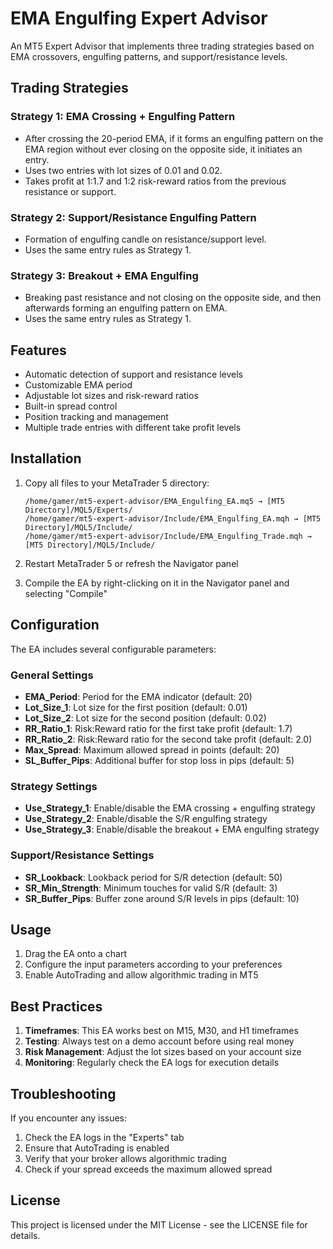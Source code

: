 # EMA Engulfing Expert Advisor

An MT5 Expert Advisor that implements three trading strategies based on EMA crossovers, engulfing patterns, and support/resistance levels.

## Trading Strategies

### Strategy 1: EMA Crossing + Engulfing Pattern
- After crossing the 20-period EMA, if it forms an engulfing pattern on the EMA region without ever closing on the opposite side, it initiates an entry.
- Uses two entries with lot sizes of 0.01 and 0.02.
- Takes profit at 1:1.7 and 1:2 risk-reward ratios from the previous resistance or support.

### Strategy 2: Support/Resistance Engulfing Pattern
- Formation of engulfing candle on resistance/support level.
- Uses the same entry rules as Strategy 1.

### Strategy 3: Breakout + EMA Engulfing
- Breaking past resistance and not closing on the opposite side, and then afterwards forming an engulfing pattern on EMA.
- Uses the same entry rules as Strategy 1.

## Features
- Automatic detection of support and resistance levels
- Customizable EMA period
- Adjustable lot sizes and risk-reward ratios
- Built-in spread control
- Position tracking and management
- Multiple trade entries with different take profit levels

## Installation

1. Copy all files to your MetaTrader 5 directory:
   ```
   /home/gamer/mt5-expert-advisor/EMA_Engulfing_EA.mq5 → [MT5 Directory]/MQL5/Experts/
   /home/gamer/mt5-expert-advisor/Include/EMA_Engulfing_EA.mqh → [MT5 Directory]/MQL5/Include/
   /home/gamer/mt5-expert-advisor/Include/EMA_Engulfing_Trade.mqh → [MT5 Directory]/MQL5/Include/
   ```

2. Restart MetaTrader 5 or refresh the Navigator panel

3. Compile the EA by right-clicking on it in the Navigator panel and selecting "Compile"

## Configuration

The EA includes several configurable parameters:

### General Settings
- **EMA_Period**: Period for the EMA indicator (default: 20)
- **Lot_Size_1**: Lot size for the first position (default: 0.01)
- **Lot_Size_2**: Lot size for the second position (default: 0.02)
- **RR_Ratio_1**: Risk:Reward ratio for the first take profit (default: 1.7)
- **RR_Ratio_2**: Risk:Reward ratio for the second take profit (default: 2.0)
- **Max_Spread**: Maximum allowed spread in points (default: 20)
- **SL_Buffer_Pips**: Additional buffer for stop loss in pips (default: 5)

### Strategy Settings
- **Use_Strategy_1**: Enable/disable the EMA crossing + engulfing strategy
- **Use_Strategy_2**: Enable/disable the S/R engulfing strategy
- **Use_Strategy_3**: Enable/disable the breakout + EMA engulfing strategy

### Support/Resistance Settings
- **SR_Lookback**: Lookback period for S/R detection (default: 50)
- **SR_Min_Strength**: Minimum touches for valid S/R (default: 3)
- **SR_Buffer_Pips**: Buffer zone around S/R levels in pips (default: 10)

## Usage

1. Drag the EA onto a chart
2. Configure the input parameters according to your preferences
3. Enable AutoTrading and allow algorithmic trading in MT5

## Best Practices

1. **Timeframes**: This EA works best on M15, M30, and H1 timeframes
2. **Testing**: Always test on a demo account before using real money
3. **Risk Management**: Adjust the lot sizes based on your account size
4. **Monitoring**: Regularly check the EA logs for execution details

## Troubleshooting

If you encounter any issues:

1. Check the EA logs in the "Experts" tab
2. Ensure that AutoTrading is enabled
3. Verify that your broker allows algorithmic trading
4. Check if your spread exceeds the maximum allowed spread

## License

This project is licensed under the MIT License - see the LICENSE file for details.

